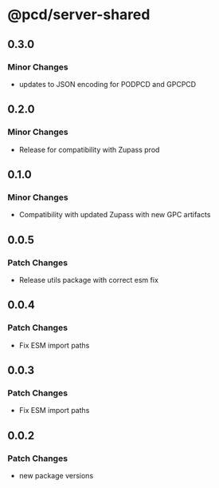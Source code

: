 # @pcd/server-shared

## 0.3.0

### Minor Changes

- updates to JSON encoding for PODPCD and GPCPCD

## 0.2.0

### Minor Changes

- Release for compatibility with Zupass prod

## 0.1.0

### Minor Changes

- Compatibility with updated Zupass with new GPC artifacts

## 0.0.5

### Patch Changes

- Release utils package with correct esm fix

## 0.0.4

### Patch Changes

- Fix ESM import paths

## 0.0.3

### Patch Changes

- Fix ESM import paths

## 0.0.2

### Patch Changes

- new package versions
